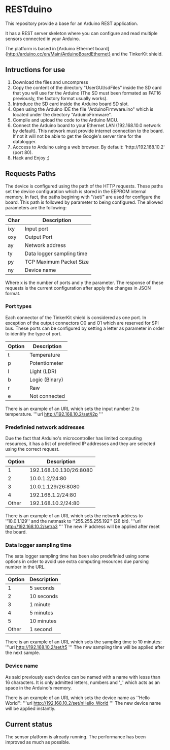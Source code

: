 <h1>RESTduino</h1>
This repository provide a base for an Arduino REST application.

It has a REST server skeleton where you can configure and read multiple sensors connected in your Arduino.

The platform is based in [Arduino Ethernet board]{http://arduino.cc/en/Main/ArduinoBoardEthernet} and the TinkerKit shield.

<h2>Intructions for use</h2>
<ol>
	<li>Download the files and uncompress</li>
	<li>
		Copy the content of the directory "UserGUI/sdFiles" inside
		the SD card that you will use for the Arduino (The SD must been
		formated as FAT16 previously, the factory format usually works).
	</li>
	<li>
		Introduce the SD card inside the Arduino board SD slot.
	</li>
	<li>
		Open using the Arduino IDE the file "ArduinoFirmware.ino" which is
		located under the directory "ArduinoFirmware".
	</li>
	<li>
		Compile and upload the code to the Arduino MCU.
	</li>
	<li>
		Connect the Arduino board to your Ethernet LAN (192.168.10.0 network
		by default). This network must provide internet connection to the board.
		If not it will not be able to get the Google's server time for the
		datalogger.
	</li>
	<li>
		Acccess to Arduino using a web browser. By default: 'http://192.168.10.2'
		(port 80).
	</li>
	<li>
		Hack and Enjoy ;)
	</li>
</ol>

<h2>Requests Paths</h2>
The device is configured using the path of the HTTP requests. These paths set 
the device configuration which is stored in the EEPROM internal memory. In fact,
the paths begining with "/set/" are used for configure the board. This path is
followed by parameter to being configured. The allowed parameters are the following:

|  Char  |         Description       |
|--------|---------------------------|
|   ixy  |        Input port         | 
|   oxy  |        Output Port        |
|   ay   |     Network address       |
|   ty   | Data logger sampling time |
|   py   |  TCP Maximum Packet Size  |
|   ny   |        Device name        |

Where x is the number of ports and y the parameter. The response of these requests
is the current configuration after apply the changes in JSON format.

<h3>Port types</h3>
Each connector of the TinkerKit shield is considered as one port. In exception of the
output connectors O0 and O1 which are reserved for SPI bus. These ports can be 
configured by setting a letter as parameter in order to identify the type of port.

| Option |  Description  |
|--------|---------------|
|   t    |  Temperature  | 
|   p    | Potentiometer |
|   l    |  Light (LDR)  |
|   b    | Logic (Binary)|
|   r    |      Raw      |
|   e    | Not connected |

There is an example of an URL which sets the input number 2 to temperature.
'''url
	http://192.168.10.2/set/i2p
'''

<h3>Predefinied network addresses</h3>
Due the fact that Arduino's microcontroller has limited computing resources, it has a list
of predefined IP addresses and they are selected using the correct request.

| Option |        Description     |
|--------|------------------------|
|    1   | 192.168.10.130/26:8080 |
|    2   | 10.0.1.2/24:80         |
|    3   | 10.0.1.129/26:8080     |
|    4   | 192.168.1.2/24:80      |
|  Other | 192.168.10.2/24:80     |

There is an example of an URL which sets the network address to ''10.0.1.129'' and the
netmask to ''255.255.255.192'' (26 bit).
'''url
	http://192.168.10.2/set/a3
'''
The new IP address will be applied after reset the board.

<h3>Data logger sampling time</h3>
The sata logger sampling time has been also predefinied using some options in order to avoid
use extra computing resources due parsing number in the URL.

| Option | Description |
|--------|-------------|
|    1   | 5 seconds   |
|    2   | 10 seconds  |
|    3   | 1 minute    |
|    4   | 5 minutes   |
|    5   | 10 minutes  |
|  Other | 1 second    |

There is an example of an URL which sets the sampling time to 10 minutes:
'''url
	http://192.168.10.2/set/t5
'''
The new sampling time will be applied after the next sample.

<h3>Device name</h3>
As said previously each device can be named with a name with lesss than 16 characters. It 
is only admitted letters, numbers and '_' which acts as an space in the Arduino's memory.

There is an example of an URL which sets the device name as ''Hello World'':
'''url
	http://192.168.10.2/set/nHello_World
'''
The new device name will be applied instantly.

<h2>Current status</h2>
The sensor platform is already running. The performance has been improved as much as possible.




